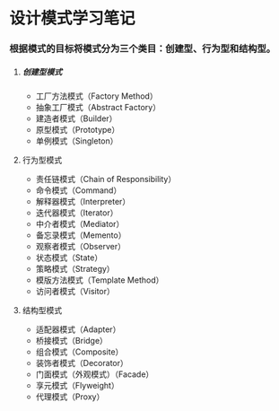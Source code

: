 # 设计模式学习笔记

### 根据模式的目标将模式分为三个类目：创建型、行为型和结构型。

1. ##### 创建型模式

   - 工厂方法模式（Factory Method）
   - 抽象工厂模式（Abstract Factory）
   - 建造者模式（Builder）
   - 原型模式（Prototype）
   - 单例模式（Singleton）

2. 行为型模式
   - 责任链模式（Chain of Responsibility）
   - 命令模式（Command）
   - 解释器模式（Interpreter）
   - 迭代器模式（Iterator）
   - 中介者模式（Mediator）
   - 备忘录模式（Memento）
   - 观察者模式（Observer）
   - 状态模式（State）
   - 策略模式（Strategy）
   - 模版方法模式（Template Method）
   - 访问者模式（Visitor）
3. 结构型模式
   - 适配器模式（Adapter）
   - 桥接模式（Bridge）
   - 组合模式（Composite）
   - 装饰者模式（Decorator）
   - 门面模式（外观模式）（Facade）
   - 享元模式（Flyweight）
   - 代理模式（Proxy）
